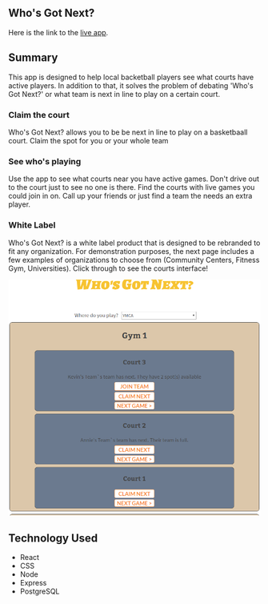 ## Who's Got Next?

Here is the link to the [live app](https://kclynch94-whos-got-next-app.now.sh/).

## Summary

This app is designed to help local backetball players see what courts have active players. In addition to that, it solves the problem of debating 'Who's Got Next?' or what team is next in line to play on a certain court.

### Claim the court

Who's Got Next? allows you to be be next in line to play on a basketbaall court. Claim the spot for you or your whole team

### See who's playing

Use the app to see what courts near you have active games. Don't drive out to the court just to see no one is there. Find the courts with live games you could join in on. Call up your friends or just find a team the needs an extra player.

### White Label

Who's Got Next? is a white label product that is designed to be rebranded to fit any organization. For demonstration purposes, the next page includes a few examples of organizations to choose from (Community Centers, Fitness Gym, Universities). Click through to see the courts interface!

![picture of the user interface](WGN_user_interface.png)

## Technology Used

* React
* CSS
* Node
* Express
* PostgreSQL
